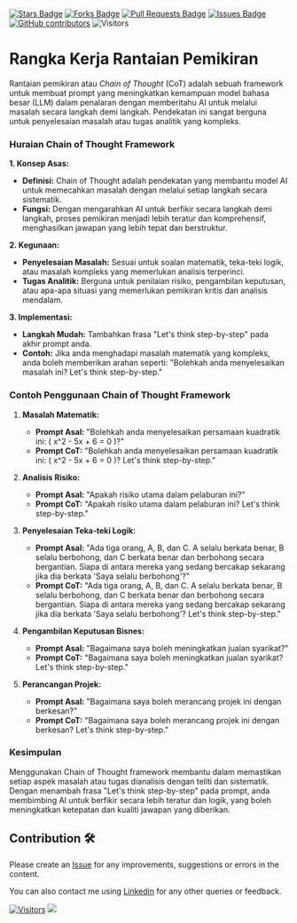<a href="https://github.com/drshahizan/ai-tools/stargazers"><img src="https://img.shields.io/github/stars/drshahizan/ai-tools" alt="Stars Badge"/></a>
<a href="https://github.com/drshahizan/ai-tools/network/members"><img src="https://img.shields.io/github/forks/drshahizan/ai-tools" alt="Forks Badge"/></a>
<a href="https://github.com/drshahizan/ai-tools"><img src="https://img.shields.io/github/issues-pr/drshahizan/ai-tools" alt="Pull Requests Badge"/></a>
<a href="https://github.com/drshahizan/ai-tools/issues"><img src="https://img.shields.io/github/issues/drshahizan/ai-tools" alt="Issues Badge"/></a>
<a href="https://github.com/drshahizan/ai-tools/graphs/contributors"><img alt="GitHub contributors" src="https://img.shields.io/github/contributors/drshahizan/ai-tools?color=2b9348"></a>
![Visitors](https://api.visitorbadge.io/api/visitors?path=https%3A%2F%2Fgithub.com%2Fdrshahizan%2Fai-tools&labelColor=%23d9e3f0&countColor=%23697689&style=flat)

# Rangka Kerja Rantaian Pemikiran

Rantaian pemikiran atau _Chain of Thought_ (CoT) adalah sebuah framework untuk membuat prompt yang meningkatkan kemampuan model bahasa besar (LLM) dalam penalaran dengan memberitahu AI untuk melalui masalah secara langkah demi langkah. Pendekatan ini sangat berguna untuk penyelesaian masalah atau tugas analitik yang kompleks.

### Huraian Chain of Thought Framework

**1. Konsep Asas:**
   - **Definisi:** Chain of Thought adalah pendekatan yang membantu model AI untuk memecahkan masalah dengan melalui setiap langkah secara sistematik.
   - **Fungsi:** Dengan mengarahkan AI untuk berfikir secara langkah demi langkah, proses pemikiran menjadi lebih teratur dan komprehensif, menghasilkan jawapan yang lebih tepat dan berstruktur.

**2. Kegunaan:**
   - **Penyelesaian Masalah:** Sesuai untuk soalan matematik, teka-teki logik, atau masalah kompleks yang memerlukan analisis terperinci.
   - **Tugas Analitik:** Berguna untuk penilaian risiko, pengambilan keputusan, atau apa-apa situasi yang memerlukan pemikiran kritis dan analisis mendalam.

**3. Implementasi:**
   - **Langkah Mudah:** Tambahkan frasa "Let's think step-by-step" pada akhir prompt anda.
   - **Contoh:** Jika anda menghadapi masalah matematik yang kompleks, anda boleh memberikan arahan seperti: "Bolehkah anda menyelesaikan masalah ini? Let's think step-by-step."

### Contoh Penggunaan Chain of Thought Framework

1. **Masalah Matematik:**
   - **Prompt Asal:** "Bolehkah anda menyelesaikan persamaan kuadratik ini: \( x^2 - 5x + 6 = 0 \)?"
   - **Prompt CoT:** "Bolehkah anda menyelesaikan persamaan kuadratik ini: \( x^2 - 5x + 6 = 0 \)? Let's think step-by-step."

2. **Analisis Risiko:**
   - **Prompt Asal:** "Apakah risiko utama dalam pelaburan ini?"
   - **Prompt CoT:** "Apakah risiko utama dalam pelaburan ini? Let's think step-by-step."

3. **Penyelesaian Teka-teki Logik:**
   - **Prompt Asal:** "Ada tiga orang, A, B, dan C. A selalu berkata benar, B selalu berbohong, dan C berkata benar dan berbohong secara bergantian. Siapa di antara mereka yang sedang bercakap sekarang jika dia berkata 'Saya selalu berbohong'?"
   - **Prompt CoT:** "Ada tiga orang, A, B, dan C. A selalu berkata benar, B selalu berbohong, dan C berkata benar dan berbohong secara bergantian. Siapa di antara mereka yang sedang bercakap sekarang jika dia berkata 'Saya selalu berbohong'? Let's think step-by-step."

4. **Pengambilan Keputusan Bisnes:**
   - **Prompt Asal:** "Bagaimana saya boleh meningkatkan jualan syarikat?"
   - **Prompt CoT:** "Bagaimana saya boleh meningkatkan jualan syarikat? Let's think step-by-step."

5. **Perancangan Projek:**
   - **Prompt Asal:** "Bagaimana saya boleh merancang projek ini dengan berkesan?"
   - **Prompt CoT:** "Bagaimana saya boleh merancang projek ini dengan berkesan? Let's think step-by-step."

### Kesimpulan

Menggunakan Chain of Thought framework membantu dalam memastikan setiap aspek masalah atau tugas dianalisis dengan teliti dan sistematik. Dengan menambah frasa "Let's think step-by-step" pada prompt, anda membimbing AI untuk berfikir secara lebih teratur dan logik, yang boleh meningkatkan ketepatan dan kualiti jawapan yang diberikan.

## Contribution 🛠️
Please create an [Issue](https://github.com/drshahizan/ai-tools/issues) for any improvements, suggestions or errors in the content.

You can also contact me using [Linkedin](https://www.linkedin.com/in/drshahizan/) for any other queries or feedback.

[![Visitors](https://api.visitorbadge.io/api/visitors?path=https%3A%2F%2Fgithub.com%2Fdrshahizan&labelColor=%23697689&countColor=%23555555&style=plastic)](https://visitorbadge.io/status?path=https%3A%2F%2Fgithub.com%2Fdrshahizan)
![](https://hit.yhype.me/github/profile?user_id=81284918)
